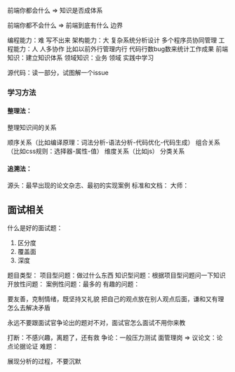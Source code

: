 前端你都会什么 => 知识是否成体系
 
前端你都不会什么 => 前端到底有什么 边界

编程能力：难 写不出来
架构能力：大 复杂系统分析设计 多个程序员协同管理
工程能力：人 人多协作 比如以前外行管理内行 代码行数bug数来统计工作成果
前端知识：建立知识体系
领域知识：业务 领域 实践中学习

源代码：读一部分，试图解一个issue

### 学习方法

#### 整理法：
整理知识间的关系

顺序关系（比如编译原理：词法分析-语法分析-代码优化-代码生成）
组合关系（比如css规则：选择器-属性-值）
维度关系（比如js）
分类关系

#### 追溯法：
源头：最早出现的论文杂志、最初的实现案例
标准和文档：
大师：

## 面试相关

什么是好的面试题：
1. 区分度
2. 覆盖面
3. 深度

题目类型：
项目型问题：做过什么东西
知识型问题：根据项目型问题问一下知识
开放性问题：
案例性问题：最多的
有趣的问题：


要友善，克制情绪，既坚持又礼貌
把自己的观点放在别人观点后面，谦和又有理
怎么去解决矛盾

永远不要跟面试官争论出的题对不对，面试官怎么面试不用你来教

打断：不感兴趣，离题了，还有救
争论：一般压力测试 面管理岗 => 议论文：论点论据论证
难题：

展现分析的过程，不要沉默
